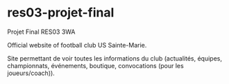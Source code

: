 # res03-projet-final

Projet Final RES03 3WA

Official website of football club US Sainte-Marie.

Site permettant de voir toutes les informations du club (actualités, équipes, championnats, événements, boutique, convocations (pour les joueurs/coach)).
